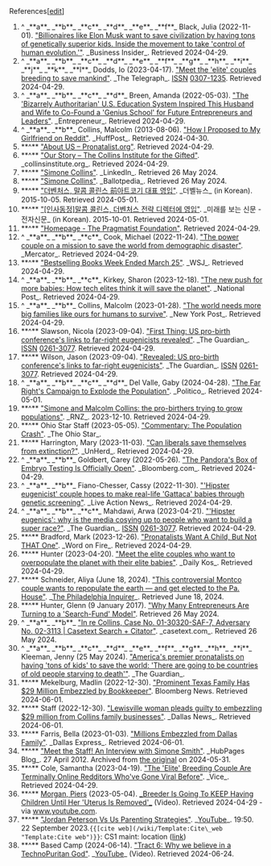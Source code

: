 ##
References[[edit](/w/index.php?title=Simone\_and\_Malcolm\_Collins&action=edit&section=8
"Edit section: References")]

 1. ^ \_\*\*a\*\*\_ \_\*\*b\*\*\_ \_\*\*c\*\*\_ \_\*\*d\*\*\_ \_\*\*e\*\*\_ \_\*\*f\*\*\_ Black, Julia (2022-11-01). ["Billionaires like Elon Musk want to save civilization by having tons of genetically superior kids. Inside the movement to take 'control of human evolution.'"](https://www.businessinsider.com/pronatalism-elon-musk-simone-malcolm-collins-underpopulation-breeding-tech-2022-11). \_Business Insider\_. Retrieved 2024-04-29.
 2. ^ \_\*\*a\*\*\_ \_\*\*b\*\*\_ \_\*\*c\*\*\_ \_\*\*d\*\*\_ \_\*\*e\*\*\_ \_\*\*f\*\*\_ \_\*\*g\*\*\_ \_\*\*h\*\*\_ \_\*\*i\*\*\_ \_\*\*j\*\*\_ \_\*\*k\*\*\_ \_\*\*l\*\*\_ Dodds, Io (2023-04-17). ["Meet the 'elite' couples breeding to save mankind"](https://www.telegraph.co.uk/family/life/pronatalists-save-mankind-by-having-babies-silicon-valley/). \_The Telegraph\_. [ISSN](/wiki/ISSN\_\(identifier\) "ISSN \(identifier\)") [0307-1235](https://www.worldcat.org/issn/0307-1235). Retrieved 2024-04-29.
 3. ^ \_\*\*a\*\*\_ \_\*\*b\*\*\_ \_\*\*c\*\*\_ \_\*\*d\*\*\_ Breen, Amanda (2022-05-03). ["The 'Bizarrely Authoritarian' U.S. Education System Inspired This Husband and Wife to Co-Found a 'Genius School' for Future Entrepreneurs and Leaders"](https://www.entrepreneur.com/leadership/the-bizarrely-authoritarian-us-education-system/425668). \_Entrepreneur\_. Retrieved 2024-04-29.
 4. ^ \_\*\*a\*\*\_ \_\*\*b\*\*\_ Collins, Malcolm (2013-08-06). ["How I Proposed to My Girlfriend on Reddit"](https://www.huffpost.com/entry/reddit-proposal\_b\_3713560). \_HuffPost\_. Retrieved 2024-04-30.
 5. \*\*^\*\* ["About US – Pronatalist.org"](https://pronatalist.org/aboutus/). Retrieved 2024-04-29.
 6. \*\*^\*\* ["Our Story – The Collins Institute for the Gifted"](https://collinsinstitute.org/ourstory/). \_collinsinstitute.org\_. Retrieved 2024-04-29.
 7. \*\*^\*\* ["Simone Collins"](https://www.linkedin.com/in/simonehcollins/). \_LinkedIn\_. Retrieved 26 May 2024.
 8. \*\*^\*\* ["Simone Collins"](https://ballotpedia.org/Simone\_Collins). \_Ballotpedia\_. Retrieved 26 May 2024.
 9. \*\*^\*\* ["더벤처스, 말콤 콜린스 前아트코기 대표 영입"](http://www.thebell.co.kr/free/content/ArticleView.asp?key=201510010100002550000157&lcode=00). \_더벨뉴스\_ (in Korean). 2015-10-05. Retrieved 2024-05-01.
 10. \*\*^\*\* ["[인사동정]말콤 콜린스, 더벤처스 전략 디렉터에 영입"](https://www.etnews.com/20151001000205?SNS=00002). \_미래를 보는 신문 - 전자신문\_ (in Korean). 2015-10-01. Retrieved 2024-05-01.
 11. \*\*^\*\* ["Homepage - The Pragmatist Foundation"](https://pragmatist.guide/). Retrieved 2024-04-29.
 12. ^ \_\*\*a\*\*\_ \_\*\*b\*\*\_ \_\*\*c\*\*\_ Cook, Michael (2022-11-24). ["The power couple on a mission to save the world from demographic disaster"](https://www.mercatornet.com/the-power-couple-on-a-mission-to-save-the-world-from-demographic-disaster). \_Mercator\_. Retrieved 2024-04-29.
 13. \*\*^\*\* ["Bestselling Books Week Ended March 25"](https://www.wsj.com/articles/bestselling-books-week-ended-march-25-17f6a614). \_WSJ\_. Retrieved 2024-04-29.
 14. ^ \_\*\*a\*\*\_ \_\*\*b\*\*\_ \_\*\*c\*\*\_ Kirkey, Sharon (2023-12-18). ["The new push for more babies: How tech elites think it will save the planet"](https://nationalpost.com/feature/pronatalism-reborn). \_National Post\_. Retrieved 2024-04-29.
 15. ^ \_\*\*a\*\*\_ \_\*\*b\*\*\_ Collins, Malcolm (2023-01-28). ["The world needs more big families like ours for humans to survive"](https://nypost.com/2023/01/28/the-world-needs-more-big-families-like-ours-for-humans-to-survive/). \_New York Post\_. Retrieved 2024-04-29.
 16. \*\*^\*\* Slawson, Nicola (2023-09-04). ["First Thing: US pro-birth conference's links to far-right eugenicists revealed"](https://www.theguardian.com/us-news/2023/sep/04/first-thing-us-pro-birth-conferences-links-to-far-right-eugenicists-revealed). \_The Guardian\_. [ISSN](/wiki/ISSN\_\(identifier\) "ISSN \(identifier\)") [0261-3077](https://www.worldcat.org/issn/0261-3077). Retrieved 2024-04-29.
 17. \*\*^\*\* Wilson, Jason (2023-09-04). ["Revealed: US pro-birth conference's links to far-right eugenicists"](https://www.theguardian.com/us-news/2023/sep/04/natal-conference-austin-texas-eugenics). \_The Guardian\_. [ISSN](/wiki/ISSN\_\(identifier\) "ISSN \(identifier\)") [0261-3077](https://www.worldcat.org/issn/0261-3077). Retrieved 2024-04-29.
 18. ^ \_\*\*a\*\*\_ \_\*\*b\*\*\_ \_\*\*c\*\*\_ \_\*\*d\*\*\_ Del Valle, Gaby (2024-04-28). ["The Far Right's Campaign to Explode the Population"](https://www.politico.com/news/magazine/2024/04/28/natalism-conference-austin-00150338). \_Politico\_. Retrieved 2024-05-01.
 19. \*\*^\*\* ["Simone and Malcolm Collins: the pro-birthers trying to grow populations"](https://www.rnz.co.nz/national/programmes/sunday/audio/2018918907/simone-and-malcolm-collins-the-pro-birthers-trying-to-grow-populations). \_RNZ\_. 2023-12-10. Retrieved 2024-04-29.
 20. \*\*^\*\* Ohio Star Staff (2023-05-05). ["Commentary: The Population Crash"](https://theohiostar.com/commentary/commentary-the-population-crash/ohstarstaff/2023/03/05/). \_The Ohio Star\_.
 21. \*\*^\*\* Harrington, Mary (2023-11-03). ["Can liberals save themselves from extinction?"](https://unherd.com/2023/11/can-liberals-save-themselves-from-extinction/). \_UnHerd\_. Retrieved 2024-04-29.
 22. ^ \_\*\*a\*\*\_ \_\*\*b\*\*\_ Goldbert, Carey (2022-05-26). ["The Pandora's Box of Embryo Testing Is Officially Open"](https://www.bloomberg.com/news/features/2022-05-26/dna-testing-for-embryos-promises-to-predict-genetic-diseases). \_Bloomberg.com\_. Retrieved 2024-04-29.
 23. ^ \_\*\*a\*\*\_ \_\*\*b\*\*\_ Fiano-Chesser, Cassy (2022-11-30). ["'Hipster eugenicist' couple hopes to make real-life 'Gattaca' babies through genetic screening"](https://www.liveaction.org/news/hipster-eugenicist-gattaca-babies-genetic-screening/). \_Live Action News\_. Retrieved 2024-04-29.
 24. ^ \_\*\*a\*\*\_ \_\*\*b\*\*\_ \_\*\*c\*\*\_ Mahdawi, Arwa (2023-04-21). ["'Hipster eugenics': why is the media cosying up to people who want to build a super race?"](https://www.theguardian.com/lifeandstyle/2023/apr/20/pro-natalism-babies-global-population-genetics). \_The Guardian\_. [ISSN](/wiki/ISSN\_\(identifier\) "ISSN \(identifier\)") [0261-3077](https://www.worldcat.org/issn/0261-3077). Retrieved 2024-04-29.
 25. \*\*^\*\* Bradford, Mark (2023-12-26). ["Pronatalists Want A Child, But Not THAT One"](https://www.wordonfire.org/articles/pronatalists-want-a-child-but-not-that-one/). \_Word on Fire\_. Retrieved 2024-04-29.
 26. \*\*^\*\* Hunter (2023-04-20). ["Meet the elite couples who want to overpopulate the planet with their elite babies"](https://www.dailykos.com/stories/2023/4/20/2164822/-Meet-the-elite-couples-who-want-to-overpopulate-the-planet-with-their-elite-babies). \_Daily Kos\_. Retrieved 2024-04-29.
 27. \*\*^\*\* Schneider, Aliya (June 18, 2024). ["This controversial Montco couple wants to repopulate the earth — and get elected to the Pa. House"](https://www.inquirer.com/politics/pennsylvania/simone-malcolm-collins-pronatalism-montgomery-county-pennsylvania-20240618.html). \_[The Philadelphia Inquirer](/wiki/The\_Philadelphia\_Inquirer "The Philadelphia Inquirer")\_. Retrieved June 18, 2024.
 28. \*\*^\*\* Hunter, Glenn (9 January 2017). ["Why Many Entrepreneurs Are Turning to a 'Search-Fund' Model"](https://www.dmagazine.com/publications/d-ceo/2017/january-february/why-many-entrepreneurs-are-turning-to-a-search-fund-model/). Retrieved 26 May 2024.
 29. ^ \_\*\*a\*\*\_ \_\*\*b\*\*\_ ["In re Collins, Case No. 01-30320-SAF-7, Adversary No. 02-3113 | Casetext Search + Citator"](https://casetext.com/case/in-re-collins-55). \_casetext.com\_. Retrieved 26 May 2024.
 30. ^ \_\*\*a\*\*\_ \_\*\*b\*\*\_ \_\*\*c\*\*\_ \_\*\*d\*\*\_ \_\*\*e\*\*\_ \_\*\*f\*\*\_ \_\*\*g\*\*\_ \_\*\*h\*\*\_ \_\*\*i\*\*\_ Kleeman, Jenny (25 May 2024). ["America's premier pronatalists on having 'tons of kids' to save the world: 'There are going to be countries of old people starving to death'"](https://www.theguardian.com/lifeandstyle/article/2024/may/25/american-pronatalists-malcolm-and-simone-collins). \_The Guardian\_.
 31. \*\*^\*\* Mekelburg, Madlin (2022-12-30). ["Prominent Texas Family Has $29 Million Embezzled by Bookkeeper"](https://www.bloomberg.com/news/articles/2022-12-30/prominent-texas-family-has-29-million-embezzled-by-bookkeeper). Bloomberg News. Retrieved 2024-06-01.
 32. \*\*^\*\* Staff (2022-12-30). ["Lewisville woman pleads guilty to embezzling $29 million from Collins family businesses"](https://www.dallasnews.com/business/2022/12/30/lewisville-woman-pleads-guilty-to-embezzling-29-million-from-collins-family-businesses/). \_Dallas News\_. Retrieved 2024-06-01.
 33. \*\*^\*\* Farris, Bella (2023-01-03). ["Millions Embezzled from Dallas Family"](https://dallasexpress.com/crime/millions-embezzled-from-dallas-family/). \_Dallas Express\_. Retrieved 2024-06-01.
 34. \*\*^\*\* ["Meet the Staff! An Interview with Simone Smith"](https://archive.today/20240531173350/https://web.archive.org/web/20150915023454/http://blog.hubpages.com/2012/04/27/meet-simone-smith/). \_HubPages Blog\_. 27 April 2012. Archived from [the original](https://blog.hubpages.cmo/2012/04/27/meet-simone-smith/) on 2024-05-31.
 35. \*\*^\*\* Cole, Samantha (2023-04-19). ["The 'Elite' Breeding Couple Are Terminally Online Redditors Who've Gone Viral Before"](https://www.vice.com/en/article/dy3v5m/the-elite-breeding-couple-are-terminally-online-redditors-whove-gone-viral-before). \_Vice\_. Retrieved 2024-04-29.
 36. \*\*^\*\* [Morgan, Piers](/wiki/Piers\_Morgan "Piers Morgan") (2023-05-04). [\_Breeder Is Going To KEEP Having Children Until Her 'Uterus Is Removed'\_](https://www.youtube.com/watch?v=ubqHOPW4l8o) (Video). Retrieved 2024-04-29 - via www.youtube.com.
 37. \*\*^\*\* ["Jordan Peterson Vs Us Parenting Strategies"](https://www.youtube.com/watch?v=Z\_Xm4UQ5-ZY). \_[YouTube](/wiki/YouTube "YouTube")\_. 19:50. 22 September 2023.`{{[cite web](/wiki/Template:Cite\_web "Template:Cite web")}}`: CS1 maint: location ([link](/wiki/Category:CS1\_maint:\_location "Category:CS1 maint: location"))
 38. \*\*^\*\* Based Camp (2024-06-14). ["Tract 6: Why we believe in a TechnoPuritan God"](https://www.youtube.com/watch?v=i75CrJAHtpY). \_[YouTube](/wiki/YouTube "YouTube")\_ (Video). Retrieved 2024-06-24.

